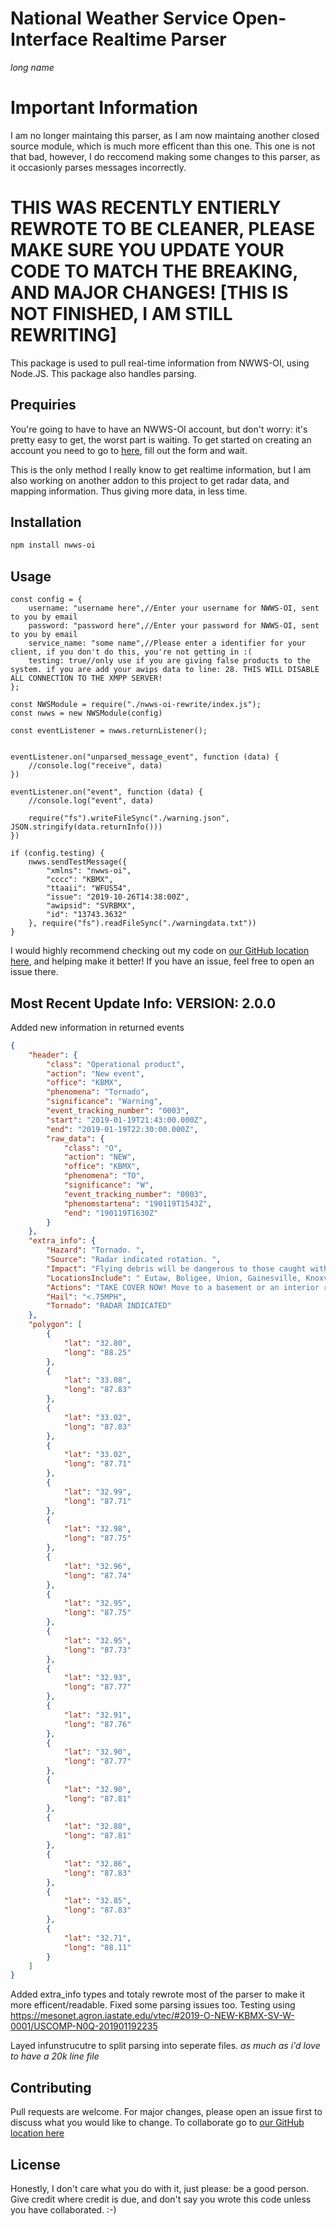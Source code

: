 # National Weather Service Open-Interface Realtime Parser
*long name*

# Important Information

I am no longer maintaing this parser, as I am now maintaing another closed source module, which is much more efficent than this one. This one is not that bad, however, I do reccomend making some changes to this parser, as it occasionly parses messages incorrectly.

# THIS WAS RECENTLY ENTIERLY REWROTE TO BE CLEANER, PLEASE MAKE SURE YOU UPDATE YOUR CODE TO MATCH THE **BREAKING, AND MAJOR** CHANGES! [THIS IS NOT FINISHED, I AM STILL REWRITING]

This package is used to pull real-time information from NWWS-OI, using Node.JS. This package also handles parsing.

## Prequiries

You're going to have to have an NWWS-OI account, but don't worry: it's pretty easy to get, the worst part is waiting. To get started on creating an account you need to go to [here](https://www.weather.gov/NWWS/nwws_oi_request), fill out the form and wait.

This is the only method I really know to get realtime information, but I am also working on another addon to this project to get radar data, and mapping information. Thus giving more data, in less time.

## Installation


```bash
npm install nwws-oi
```

## Usage

```nodejs
const config = {
    username: "username here",//Enter your username for NWWS-OI, sent to you by email
    password: "password here",//Enter your password for NWWS-OI, sent to you by email
    service_name: "some name",//Please enter a identifier for your client, if you don't do this, you're not getting in :(
    testing: true//only use if you are giving false products to the system. if you are add your awips data to line: 28. THIS WILL DISABLE ALL CONNECTION TO THE XMPP SERVER!
};

const NWSModule = require("./nwws-oi-rewrite/index.js");
const nwws = new NWSModule(config)

const eventListener = nwws.returnListener();


eventListener.on("unparsed_message_event", function (data) {
    //console.log("receive", data)
})

eventListener.on("event", function (data) {
    //console.log("event", data)

    require("fs").writeFileSync("./warning.json", JSON.stringify(data.returnInfo()))
})

if (config.testing) {
    nwws.sendTestMessage({
        "xmlns": "nwws-oi",
        "cccc": "KBMX",
        "ttaaii": "WFUS54",
        "issue": "2019-10-26T14:38:00Z",
        "awipsid": "SVRBMX",
        "id": "13743.3632"
    }, require("fs").readFileSync("./warningdata.txt"))
}

```

I would highly recommend checking out my code on [our GitHub location here](https://github.com/mwalden2004/National-Weather-Service-Open-Interface-Realtime-Parser), and helping make it better! If you have an issue, feel free to open an issue there.

## Most Recent Update Info:  VERSION: 2.0.0

Added new information in returned events
```json
{
    "header": {
        "class": "Operational product",
        "action": "New event",
        "office": "KBMX",
        "phenomena": "Tornado",
        "significance": "Warning",
        "event_tracking_number": "0003",
        "start": "2019-01-19T21:43:00.000Z",
        "end": "2019-01-19T22:30:00.000Z",
        "raw_data": {
            "class": "O",
            "action": "NEW",
            "office": "KBMX",
            "phenomena": "TO",
            "significance": "W",
            "event_tracking_number": "0003",
            "phenomstartena": "190119T1543Z",
            "end": "190119T1630Z"
        }
    },
    "extra_info": {
        "Hazard": "Tornado. ",
        "Source": "Radar indicated rotation. ",
        "Impact": "Flying debris will be dangerous to those caught withoutshelter. Mobile homes will be damaged or destroyed.Damage to roofs, windows, and vehicles will occur.Treedamage is likely",
        "LocationsInclude": " Eutaw, Boligee, Union, Gainesville, Knoxville, Allison, Snoddy, New Mount Hebron, I 20 Rest Area Near Eutaw and Clinton.",
        "Actions": "TAKE COVER NOW! Move to a basement or an interior room on the lowest floor of a sturdy building. Avoid windows. If you are outdoors, in a mobile home, or in a vehicle, move to the closest substantial shelter and protect yourself from flying debr",
        "Hail": "<.75MPH",
        "Tornado": "RADAR INDICATED"
    },
    "polygon": [
        {
            "lat": "32.80",
            "long": "88.25"
        },
        {
            "lat": "33.08",
            "long": "87.83"
        },
        {
            "lat": "33.02",
            "long": "87.83"
        },
        {
            "lat": "33.02",
            "long": "87.71"
        },
        {
            "lat": "32.99",
            "long": "87.71"
        },
        {
            "lat": "32.98",
            "long": "87.75"
        },
        {
            "lat": "32.96",
            "long": "87.74"
        },
        {
            "lat": "32.95",
            "long": "87.75"
        },
        {
            "lat": "32.95",
            "long": "87.73"
        },
        {
            "lat": "32.93",
            "long": "87.77"
        },
        {
            "lat": "32.91",
            "long": "87.76"
        },
        {
            "lat": "32.90",
            "long": "87.77"
        },
        {
            "lat": "32.90",
            "long": "87.81"
        },
        {
            "lat": "32.88",
            "long": "87.81"
        },
        {
            "lat": "32.86",
            "long": "87.83"
        },
        {
            "lat": "32.85",
            "long": "87.83"
        },
        {
            "lat": "32.71",
            "long": "88.11"
        }
    ]
}
```
Added extra_info types and totaly rewrote most of the parser to make it more efficent/readable.
Fixed some parsing issues too. Testing using https://mesonet.agron.iastate.edu/vtec/#2019-O-NEW-KBMX-SV-W-0001/USCOMP-N0Q-201901192235

Layed infunstrucutre to split parsing into seperate files. *as much as i'd love to have a 20k line file*

## Contributing
Pull requests are welcome. For major changes, please open an issue first to discuss what you would like to change.
To collaborate go to [our GitHub location here](https://github.com/mwalden2004/National-Weather-Service-Open-Interface-Realtime-Parser)

## License
Honestly, I don't care what you do with it, just please: be a good person. Give credit where credit is due, and don't say you wrote this code unless you have collaborated. :-)
